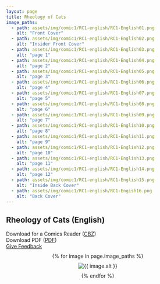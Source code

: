 ```yaml
---
layout: page
title: Rheology of Cats
image_paths:
  - path: assets/img/comic1/RC1-english/RC1-English01.png 
    alt: "Front Cover"
  - path: assets/img/comic1/RC1-english/RC1-English02.png 
    alt: "Insider Front Cover"
  - path: assets/img/comic1/RC1-english/RC1-English03.png 
    alt: "page 1"
  - path: assets/img/comic1/RC1-english/RC1-English04.png 
    alt: "page 2"
  - path: assets/img/comic1/RC1-english/RC1-English05.png 
    alt: "page 3"
  - path: assets/img/comic1/RC1-english/RC1-English06.png 
    alt: "page 4"
  - path: assets/img/comic1/RC1-english/RC1-English07.png 
    alt: "page 5"
  - path: assets/img/comic1/RC1-english/RC1-English08.png 
    alt: "page 6"
  - path: assets/img/comic1/RC1-english/RC1-English09.png 
    alt: "page 7"
  - path: assets/img/comic1/RC1-english/RC1-English10.png 
    alt: "page 8"
  - path: assets/img/comic1/RC1-english/RC1-English11.png 
    alt: "page 9"
  - path: assets/img/comic1/RC1-english/RC1-English12.png 
    alt: "page 10"
  - path: assets/img/comic1/RC1-english/RC1-English13.png 
    alt: "page 11"
  - path: assets/img/comic1/RC1-english/RC1-English14.png 
    alt: "page 12"
  - path: assets/img/comic1/RC1-english/RC1-English15.png 
    alt: "Inside Back Cover"
  - path: assets/img/comic1/RC1-english/RC1-Engish16.png 
    alt: "Back Cover"
---
```


<div class="col-lg-12 text-center">
	<h2 class="section-heading text-uppercase">Rheology of Cats (English)</h2>
        <div class="text-muted">
           Download for a Comics Reader (<a href="{{ site.url }}/downloads/comic1-english/RC1-English.cbz">CBZ</a>)
        </div>
        <div class="text-muted">
           Download PDF (<a href="{{ site.url }}/downloads/comic1-english/RC1-English.pdf">PDF</a>)
        </div>
        <div class="text-muted">
           <a href="https://forms.gle/YxFdry5rYfWbbZVBA">Give Feedback</a>
        </div>

</div>

<div style="display: flex; flex-direction: column; align-items: center; margin-top: 10px; margin-bottom: 30px;">
  {% for image in page.image_paths %}
    <img src="{{ image.path }}" alt="{{ image.alt }}" style="max-width: 80%; height: auto; margin: 10px;">
  {% endfor %}
</div>












